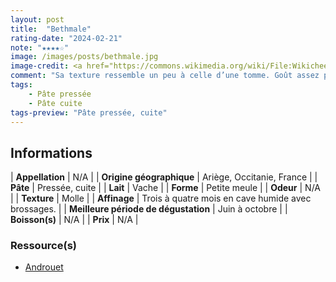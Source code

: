 ```yaml
---
layout: post
title:  "Bethmale"
rating-date: "2024-02-21"
note: "★★★★☆"
image: /images/posts/bethmale.jpg
image-credit: <a href="https://commons.wikimedia.org/wiki/File:Wikicheese_-_Bethmale_-_20150417_-_001.jpg">Thesupermat</a>, <a href="https://creativecommons.org/licenses/by-sa/4.0">CC BY-SA 4.0</a>, via Wikimedia Commons
comment: "Sa texture ressemble un peu à celle d’une tomme. Goût assez prononcé, avec la croûte qui rappelle la bête. Très bon !"
tags:
    - Pâte pressée
    - Pâte cuite
tags-preview: "Pâte pressée, cuite"
---
```


## Informations

| **Appellation** | N/A |
| **Origine géographique** | Ariège, Occitanie, France |
| **Pâte** | Pressée, cuite |
| **Lait** | Vache |
| **Forme** | Petite meule |
| **Odeur** | N/A |
| **Texture** | Molle |
| **Affinage** | Trois à quatre mois en cave humide avec brossages. |
| **Meilleure période de dégustation** | Juin à octobre |
| **Boisson(s)** | N/A |
| **Prix** | N/A |

### Ressource(s)
* [Androuet](http://www.androuet.com/Bethmale-200.html)